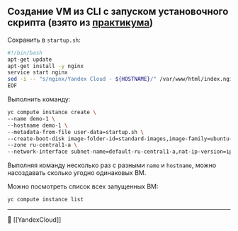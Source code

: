 ## Создание VM из CLI с запуском установочного скрипта (взято из [практикума](https://practicum.yandex.ru/trainer/ycloud/lesson/397f028f-1e36-4601-83a0-b0291b4b2703/))

Сохранить в `startup.sh`:

```bash
#!/bin/bash
apt-get update
apt-get install -y nginx
service start nginx
sed -i -- "s/nginx/Yandex Cloud - ${HOSTNAME}/" /var/www/html/index.nginx-debian.html
EOF
```

Выполнить команду:

```bash
yc compute instance create \
--name demo-1 \
--hostname demo-1 \
--metadata-from-file user-data=startup.sh \
--create-boot-disk image-folder-id=standard-images,image-family=ubuntu-2004-lts \
--zone ru-central1-a \
--network-interface subnet-name=default-ru-central1-a,nat-ip-version=ipv4
```

Выполняя команду несколько раз с разными `name` и `hostname`, можно насоздавать сколько угодно одинаковых ВМ.

Можно посмотреть список всех запущенных ВМ:

```bash
yc compute instance list
```



----
📂 [[YandexCloud]]